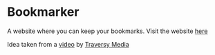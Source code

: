 # Bookmarker

A website where you can keep your bookmarks. Visit the website [here](https://ritamchakraborty.github.io/Bookmarker/index.html)

Idea taken from a [video](https://www.youtube.com/watch?v=DIVfDZZeGxM) by [Traversy Media](https://www.youtube.com/user/TechGuyWeb)
